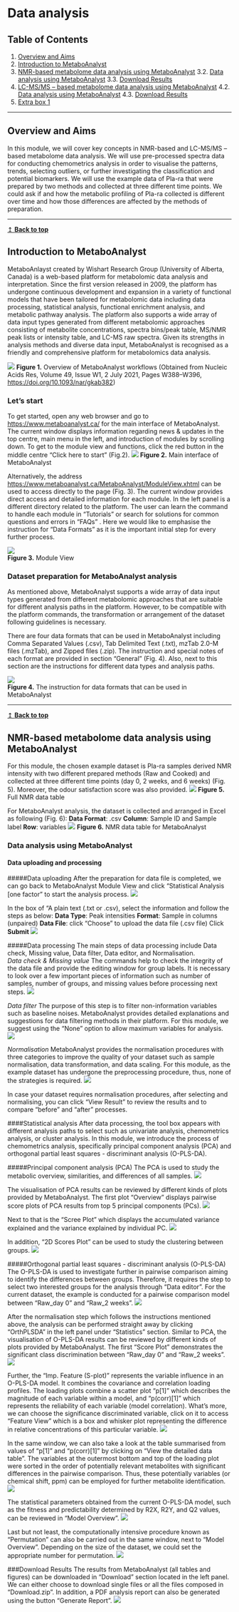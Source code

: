 # Data analysis

## Table of Contents
1. [Overview and Aims](#overview)
2. [Introduction to MetaboAnalyst](#intro)
3. [NMR-based metabolome data analysis using MetaboAnalyst](#nmrbased)
    3.2. [Data analysis using MetaboAnalyst](#nmrdataanalysis)
    3.3. [Download Results](#nmrdownload)
4. [LC-MS/MS – based metabolome data analysis using MetaboAnalyst](#lcmsbased)
    4.2. [Data analysis using MetaboAnalyst](#lcmsdataanalysis)
    4.3. [Download Results](#lcmsdownload)
5. [Extra box 1](#extra1)

---

## Overview and Aims <a name="overview"></a>
In this module, we will cover key concepts in NMR-based and LC-MS/MS – based metabolome data analysis. We will use pre-processed spectra data for conducting chemometrics analysis in order to visualise the patterns, trends, selecting outliers, or further investigating the classification and potential biomarkers. We will use the example data of Pla-ra that were prepared by two methods and collected at three different time points. We could ask if and how the metabolic profiling of Pla-ra collected is different over time and how those differences are affected by the methods of preparation. 

---
[↥ **Back to top**](#top)

## Introduction to MetaboAnalyst <a name="intro"></a>
MetaboAnlayst created by Wishart Research Group (University of Alberta, Canada) is a web-based platform for metabolomic data analysis and interpretation. Since the first version released in 2009, the platform has undergone continuous development and expansion in a variety of functional models that have been tailored for metabolomic data including data processing, statistical analysis, functional enrichment analysis, and metabolic pathway analysis. The platform also supports a wide array of data input types generated from different metabolomic approaches consisting of metabolite concentrations, spectra bins/peak table, MS/NMR peak lists or intensity table, and LC-MS raw spectra. Given its strengths in analysis methods and diverse data input, MetaboAnalyst is recognised as a friendly and comprehensive platform for metabolomics data analysis. 

![](figures/F1-MetaboAnalystPipline.png)
**Figure 1.** Overview of MetaboAnalyst workflows (Obtained from Nucleic Acids Res, Volume 49, Issue W1, 2 July 2021, Pages W388–W396, https://doi.org/10.1093/nar/gkab382)

### Let’s start 
To get started, open any web browser and go to https://www.metaboanalyst.ca/ for the main interface of MetaboAnalyst. The current window displays information regarding news & updates in the top centre, main menu in the left, and introduction of modules by scrolling down. To get to the module view and functions,  click the red button in the middle centre “Click here to start” (Fig.2).
![](figures/F2-MainPage.png)
**Figure 2.** Main interface of MetaboAnalyst

Alternatively, the address https://www.metaboanalyst.ca/MetaboAnalyst/ModuleView.xhtml can be used to access directly to the page (Fig. 3). The current window provides direct access and detailed information for each module. In the left panel is a different directory related to the platform. The user can learn the command to handle each module in “Tutorials” or search for solutions for common questions and errors in “FAQs” . Here we would like to emphasise the instruction for “Data Formats” as it is the important initial step for every further process.  

![](figures/F3-ModuleView.png)  
**Figure 3.** Module View

### Dataset preparation for MetaboAnalyst analysis
As mentioned above, MetaboAnalyst supports a wide array of data input types generated from different metabolomic approaches that are suitable for different analysis paths in the platform. However, to be compatible with the platform commands, the transformation or arrangement of the dataset following guidelines is necessary. 

There are four data formats that can be used in MetaboAnalyst including Comma Separated Values (.csv), Tab Delimited Text (.txt), mzTab 2.0-M files (.mzTab), and Zipped files (.zip). The instruction and special notes of each format are provided in section “General” (Fig. 4). Also, next to this section are the instructions for different data types and analysis paths. 

![](figures/F4-DataFormat.png)  
**Figure 4.** The instruction for data formats that can be used in MetaboAnalyst

---
[↥ **Back to top**](#top)

## NMR-based metabolome data analysis using MetaboAnalyst <a name="nmrbased"></a>
For this module, the chosen example dataset is Pla-ra samples derived NMR intensity with two different prepared methods (Raw and Cooked) and collected at three different time points (day 0, 2 weeks, and 6 weeks) (Fig. 5).  Moreover, the odour satisfaction score was also provided. 
![](figures/F5-FullData.png)
**Figure 5.** Full NMR data table

For MetaboAnalyst analysis, the dataset is collected and arranged in Excel as following (Fig. 6): 
**Data Format**: .csv 
**Column**: Sample ID and Sample label
**Row**: variables
![](figures/F6-MetaboNMRData.png)
**Figure 6.** NMR data table for MetaboAnalyst

### Data analysis using MetaboAnalyst  <a name="nmrdataanalysis"></a>
#### Data uploading and processing
#####Data uploading
After the preparation for data file is completed, we can go back to MetaboAnalyst Module View and click “Statistical Analysis [one factor” to start the analysis process. 
![](figures/SA_Onefactor.png)

In the box of “A plain text (.txt or .csv), select the information and follow the steps as below:
**Data Type**: Peak intensities
**Format**: Sample in columns (unpaired)
**Data File**: click “Choose” to upload the data file (.csv file)
Click **Submit**
![](figures/SA_FileUpload.png)

#####Data processing
The main steps of data processing include Data check, Missing value, Data filter, Data editor, and Normalisation.  
*Data check & Missing value*
The commands help to check the integrity of the data file and provide the editing window for group labels. It is necessary to look over a few important pieces of information such as number of samples, number of groups, and missing values before processing next steps. 
![](figures/SA_DataCheck.png)

*Data filter*
The purpose of this step is to filter non-information variables such as baseline noises. MetaboAnalyst provides detailed explanations and suggestions for data filtering methods in their platform. For this module, we suggest using the “None” option to allow maximum variables for analysis. 
![](figures/SA_DataFilter.png)

*Normalisation*
MetaboAnalyst provides the normalisation procedures with three categories to improve the quality of your dataset such as sample normalisation, data transformation, and data scaling. For this module, as the example dataset has undergone the preprocessing procedure, thus, none of the strategies is required.
![](figures/SA_Normalization.png)


In case your dataset requires normalisation procedures, after selecting and normalising, you can click “View Result” to review the results and to compare “before” and “after” processes.

####Statistical analysis
After data processing, the tool box appears with different analysis paths to select such as univariate analysis, chemometrics analysis, or cluster analysis. In this module, we introduce the process of chemometrics analysis, specifically principal component analysis (PCA) and orthogonal partial least squares - discriminant analysis (O-PLS-DA). 

#####Principal component analysis (PCA)
The PCA is used to study the metabolic overview, similarities, and differences of all samples. 
![](figures/SA_PCA_Allgroups.png)

The visualisation of PCA results can be reviewed by different kinds of plots provided by MetaboAnalyst. The first plot “Overview” displays pairwise score plots of PCA results from top 5 principal components (PCs). 
![](figures/SA_PCA_Overview.png)

Next to that is the “Scree Plot” which displays the accumulated variance explained and the variance explained by individual PC. 
![](figures/SA_PCA_ScreePlot.png)

In addition, “2D Scores Plot” can be used to study the clustering between groups.
![](figures/SA_PCA_2DScoresPlot.png)

#####Orthogonal partial least squares - discriminant analysis (O-PLS-DA)
The O-PLS-DA is used to investigate further in pairwise comparison aiming to identify the differences between groups. Therefore, it requires the step to select two interested groups for the analysis through “Data editor”. For the current dataset, the example is conducted for a pairwise comparison model between “Raw_day 0” and “Raw_2 weeks”. 
![](figures/SA_OPLSDA_DataEditor.png)

After the normalisation step which follows the instructions mentioned above, the analysis can be performed straight away by clicking “OrthPLSDA” in the left panel under “Statistics” section. Similar to PCA, the visualisation of O-PLS-DA results can be reviewed by different kinds of plots provided by MetaboAnalyst. The first “Score Plot” demonstrates the significant class discrimination between “Raw_day 0” and “Raw_2 weeks”.
![](figures/SA_OPLSDA_ScorePlot.png)

Further, the “Imp. Feature (S-plot)” represents the variable influence in an O-PLS-DA model. It combines the covariance and correlation loading profiles. The loading plots combine a scatter plot “p[1]” which describes the magnitude of each variable within a model, and “p(corr)[1]” which represents the reliability of each variable (model correlation). What’s more, we can choose the significance discriminated variable, click on it to access “Feature View” which is a box and whisker plot representing the difference in relative concentrations of this particular variable. 
![](figures/SA_OPLSDA_SPlot.png)

In the same window, we can also take a look at the table summarised from values of “p[1]” and “p(corr)[1]” by clicking on “View the detailed data table”. The variables at the outermost bottom and top of the loading plot were sorted in the order of potentially relevant metabolites with significant differences in the pairwise comparison. Thus, these potentially variables (or chemical shift, ppm) can be employed for further metabolite identification.
![](figures/SA_OPLSDA_DetailedTable.png)

The statistical parameters obtained from the current O-PLS-DA model, such as the fitness and predictability determined by  R2X, R2Y, and Q2 values, can be reviewed in “Model Overview”. 
![](figures/SA_OPLSDA_ModelOverview.png)

Last but not least, the computationally intensive procedure known as “Permutation” can also be carried out in the same window, next to “Model Overview”.  Depending on the size of the dataset, we could set the appropriate number for permutation.
![](figures/SA_OPLSDA_Permutation.png)

###Download Results  <a name="nmrdownload"></a>
The results from MetaboAnalyst (all tables and figures) can be downloaded in “Download” section located in the left panel. We can either choose to download single files or all the files composed in “Download.zip”. In addition, a PDF analysis report can also be generated using the button “Generate Report”. 
![](figures/SA_Download.png)

